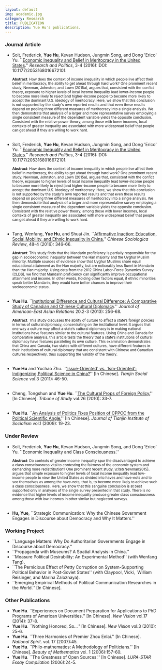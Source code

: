 ```yaml
---
layout: default
img: academic.jpg
category: Research
title: PUBLICATION
description: Yue Hu's publications.
---
```


### Journal Article
* Solt, Frederick, **Yue Hu**, Kevan Hudson, Jungmin Song, and Dong 'Erico' Yu. ``[Economic Inequality and Belief in Meritocracy in the United States](http://rap.sagepub.com/content/3/4/2053168016672101).'' *Research and Politics*, 3-4 (2016): DOI: 10.1177/2053168016672101.
    
    <sub>**Abstract**: How does the context of income inequality in which people live affect their belief in meritocracy, the ability to get ahead through hard work? One prominent recent study, Newman, Johnston, and Lown (2015a), argues that, consistent with the confict theory, exposure to higher levels of local income inequality lead lower-income people to become more likely to reject|and higher-income people to become more likely to accept the dominant U.S. ideology of meritocracy. Here, we show that this conclusion is not supported by the study's own reported results and that even these results depend on pooling three different measures of meritocracy into a single analysis. We then demonstrate that analysis of a larger and more representative survey employing a single consistent measure of the dependent variable yields the opposite conclusion. Consistent with the relative power theory, among those with lower incomes, local contexts of greater inequality are associated with more widespread belief that people can get ahead if they are willing to work hard.</sub><br><br>

* Solt, Frederick, **Yue Hu**, Kevan Hudson, Jungmin Song, and Dong 'Erico' Yu. ``[Economic Inequality and Belief in Meritocracy in the United States](http://rap.sagepub.com/content/3/4/2053168016672101).'' *Research and Politics*, 3-4 (2016): DOI: 10.1177/2053168016672101.
    
    <sub>**Abstract**: How does the context of income inequality in which people live affect their belief in meritocracy, the ability to get ahead through hard work? One prominent recent study, Newman, Johnston, and Lown (2015a), argues that, consistent with the confict theory, exposure to higher levels of local income inequality lead lower-income people to become more likely to reject|and higher-income people to become more likely to accept the dominant U.S. ideology of meritocracy. Here, we show that this conclusion is not supported by the study's own reported results and that even these results depend on pooling three different measures of meritocracy into a single analysis. We then demonstrate that analysis of a larger and more representative survey employing a single consistent measure of the dependent variable yields the opposite conclusion. Consistent with the relative power theory, among those with lower incomes, local contexts of greater inequality are associated with more widespread belief that people can get ahead if they are willing to work hard.</sub><br><br>

* Tang, Wenfang, **Yue Hu**, and Shuai Jin. ``[Affirmative Inaction: Education, Social Mobility, and Ethnic Inequality in China.](http://www.tandfonline.com/doi/abs/10.1080/21620555.2016.1202753)'' *Chinese Sociologica Review*, 48-4 (2016): 346-66.

    <sub>**Abstract**: This study finds that the Mandarin proficiency is partially responsible for the gap in socioeconomic inequality between the Han majority and the Uyghur Muslim minority. Multiple sources of evidence show that Uyghur Muslims share equal educational attainment as the Han majority, but are noticeably less fluent in Mandarin than the Han majority. Using data from the 2012 China Labor-Force Dynamics Survey (CLDS), we find that Mandarin proficiency can significantly improve occupational attainment and income. In other words, holding other factors equal, if ethnic minorities speak better Mandarin, they would have better chances to improve their socioeconomic status.</sub><br><br>

* **Yue Hu**. ``[Institutional Difference and Cultural Difference: A Comparative Study of Canadian and Chinese Cultural Diplomacy](http://booksandjournals.brillonline.com/content/journals/10.1163/18765610-02003011).'' *Journal of American-East Asian Relations* 20.2-3 (2013): 256-68.   

    <sub>**Abstract**: This study discusses the ability of culture to affect a state’s foreign policies in terms of cultural diplomacy, concentrating on the institutional level. It argues that one way a culture may affect a state’s cultural diplomacy is in making national institutions have features similar to the cultural features. Using China and Canada for comparative analysis, this article tests the theory that a state’s institutions of cultural diplomacy have features paralleling its own culture. This examination demonstrates that China and Canada, two states with different cultures, have different features in their institutions of cultural diplomacy that are consistent with Chinese and Canadian cultures respectively, thus supporting the validity of the theory.</sub><br><br>

* **Yue Hu** and Yuchao Zhu. ``['Issue-Oriented' vs. 'Ism-Oriented': Indigenizing Political Science in China?](http://www.cnki.net/KCMS/detail/detail.aspx?QueryID=4&CurRec=1&recid=&filename=TJSK201103008&dbname=CJFD1112&dbcode=CJFQ&pr=&urlid=&yx=&v=MTk2MjNZWmJHNEg5RE1ySTlGYklSOGVYMUx1eFlTN0RoMVQzcVRyV00xRnJDVVJMNmZZT1pxRmlubVc3ckFNU2Y=)'' [In Chinese]. *Tianjin Social Science* vol.3 (2011): 46-50.  <br><br>
* Cheng, Tongshun and **Yue Hu**. ``[The Cultural Props of Foreign Policy.](http://www.cnki.com.cn/Article/CJFDTOTAL-XXNT201002009.htm)'' [In Chinese]. *Tribune of Study* vol.26 (2010): 33-7. <br><br>
* **Yue Hu**. ``[An Analysis of Politics Fixes Position of CPPCC from the Political Scientific Angle.](http://www.cnki.com.cn.dincheng.cn/Article/CJFDTOTAL-TJSH200901008.htm)'' [In Chinese]. *Journal of Tianjin Institute of Socialism* vol.1 (2009): 19-23.


### Under Review

* Solt, Frederick, **Yue Hu**, Kevan Hudson, Jungmin Song, and Dong 'Erico' Yu. ``Economic Inequality and Class Consciousness.'' 

    <sub>**Abstract**: Do contexts of greater income inequality spur the disadvantaged to achieve a class consciousness vital to contesting the fairness of the economic system and demanding more redistribution? One prominent recent study, \citet{Newman2015}, argues that simple exposure to higher levels of local income inequality lead low-income people to view the United States as divided into haves and have-nots and to see themselves as among the have-nots, that is, to become more likely to achieve such a class consciousness. Here, we show that this sanguine conclusion is at best supported only in analyses of the single survey presented in that study. There is no evidence that higher levels of income inequality produce greater class consciousness among those with low incomes in other similar but neglected surveys.</sub><br><br>

* **Hu, Yue**, ``Strategic Communication: Why the Chinese Government Engages in Discourse about Democracy and Why It Matters.''

### Working Project

* ``Language Matters: Why Do Authoritarian Governments Engage in Discourse about Democracy.''
* ``Propaganda with Museums? A Spatial Analysis in China.''
* ``Measure Political Desirability: An Experimental Method'' (with Wenfang Tang).
* ``The Pernicious Effect of Petty Corruption on System-Supporting Political Behavior in Post-Soviet States'' (with Claypool, Vicki,  William Reisinger, and Marina Zaloznaya).
* ``Emerging Empirical Methods of Political Communication Researches in the World.'' [In Chinese].

### Other Publications

* **Yue Hu**. ``Experiences on Document Preparation for Applications to PhD Programs of American Universities.'' [In Chinese]. *New Vision* vol.17 (2014): 37-8.
* **Yue Hu**. ``Nothing Honored, So...'' [In Chinese]. *New Vision* vol.3 (2010): 25-6.
* **Yue Hu**. ``Three Harmonies of Premier Zhou Enlai.'' [In Chinese]. *National Spirit*. vol. 17 (2007):45.
* **Yue Hu**. ``Philo-mathematics: A Methodology of Politicians.'' [In Chinese]. *Beauty of Mathematics* vol. 1 (2006):157-60.
* **Yue Hu**. ``The Greatness of Open Sources.'' [In Chinese]. *LUPA-STAR Essay Compilation* (2006):24-5.
